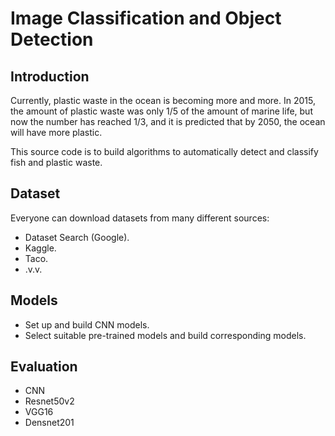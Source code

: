 # Image Classification and Object Detection
## Introduction
Currently, plastic waste in the ocean is becoming more and more. In 2015, the amount of plastic waste was only 1/5 of the amount of marine life, but now the number has reached 1/3, and it is predicted that by 2050, the ocean will have more plastic.

This source code is to build algorithms to automatically detect and classify fish and plastic waste.

## Dataset
Everyone can download datasets from many different sources:
- Dataset Search (Google).
- Kaggle.
- Taco.
- .v.v.

## Models
- Set up and build CNN models.
- Select suitable pre-trained models and build corresponding models.

## Evaluation
- CNN
- Resnet50v2
- VGG16
- Densnet201
## 

